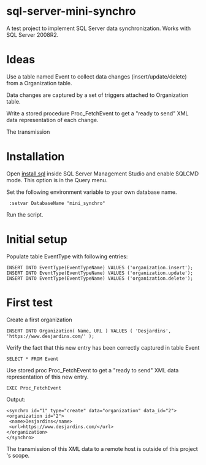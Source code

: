 # sql-server-mini-synchro
A test project to implement SQL Server data synchronization.
Works with SQL Server 2008R2.

# Ideas
Use a table named Event to collect data changes (insert/update/delete) from a Organization table.  

Data changes are captured by a set of triggers attached to Organization table.

Write a stored procedure Proc_FetchEvent to get a "ready to send" XML data representation of each change. 

The transmission 

# Installation
Open [install.sql](/scripts/install.sql) inside SQL Server Management Studio and enable SQLCMD mode. This option is in the Query menu.
  
Set the following environment variable to your own database name.

     :setvar DatabaseName "mini_synchro"

Run the script. 

# Initial setup

Populate table EventType with following entries:

    INSERT INTO EventType(EventTypeName) VALUES ('organization.insert');
    INSERT INTO EventType(EventTypeName) VALUES ('organization.update');
    INSERT INTO EventType(EventTypeName) VALUES ('organization.delete');

# First test

 Create a first organization 
 
    INSERT INTO Organization( Name, URL ) VALUES ( 'Desjardins', 'https://www.desjardins.com/' ); 

 Verify the fact that this new entry has been correctly captured in table Event
 

    SELECT * FROM Event

 Use stored proc Proc_FetchEvent to get a "ready to send" XML data representation of this new entry. 
 
    EXEC Proc_FetchEvent
    
Output:

   ```
<synchro id="1" type="create" data="organization" data_id="2">
  <organization id="2">
    <name>Desjardins</name>
    <url>https://www.desjardins.com/</url>
  </organization>
</synchro>

   ```
The transmission of this XML data to a remote host is outside of this project 's scope.
